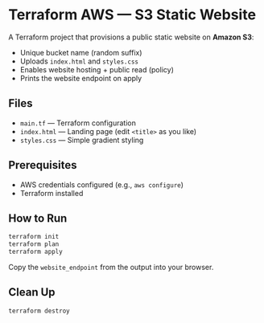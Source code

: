 
# Terraform AWS — S3 Static Website

A Terraform project that provisions a public static website on **Amazon S3**:
- Unique bucket name (random suffix)
- Uploads `index.html` and `styles.css`
- Enables website hosting + public read (policy)
- Prints the website endpoint on apply

## Files
- `main.tf` — Terraform configuration
- `index.html` — Landing page (edit `<title>` as you like)
- `styles.css` — Simple gradient styling

## Prerequisites
- AWS credentials configured (e.g., `aws configure`)
- Terraform installed

## How to Run
```bash
terraform init
terraform plan
terraform apply
````

Copy the `website_endpoint` from the output into your browser.

## Clean Up

```bash
terraform destroy
```



